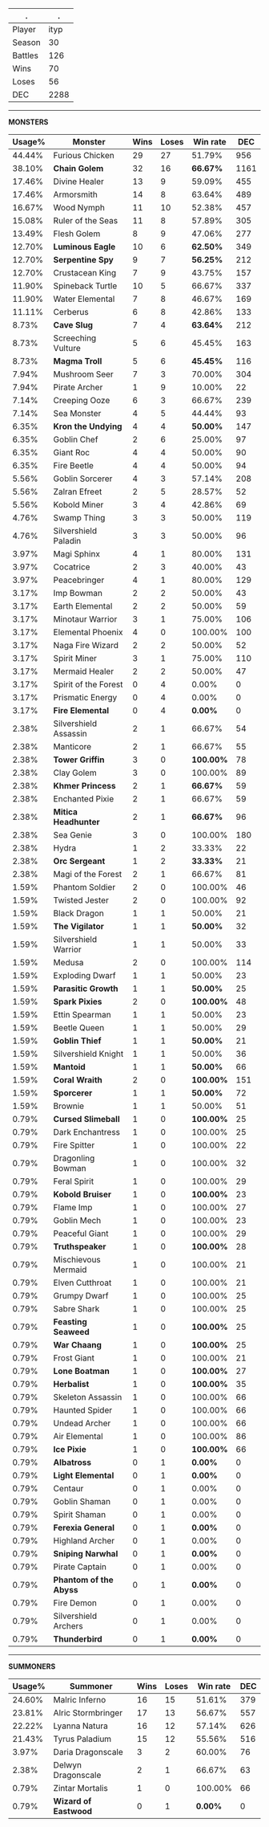 .|.
|-|-
Player|ityp
Season|30
Battles|126
Wins|70
Loses|56
DEC|2288

---
**MONSTERS**

Usage%|Monster|Wins|Loses|Win rate|DEC|
-|-|-|-|-|-|
44.44%|Furious Chicken|29|27|51.79%|956|
38.10%|**Chain Golem**|32|16|**66.67%**|1161|
17.46%|Divine Healer|13|9|59.09%|455|
17.46%|Armorsmith|14|8|63.64%|489|
16.67%|Wood Nymph|11|10|52.38%|457|
15.08%|Ruler of the Seas|11|8|57.89%|305|
13.49%|Flesh Golem|8|9|47.06%|277|
12.70%|**Luminous Eagle**|10|6|**62.50%**|349|
12.70%|**Serpentine Spy**|9|7|**56.25%**|212|
12.70%|Crustacean King|7|9|43.75%|157|
11.90%|Spineback Turtle|10|5|66.67%|337|
11.90%|Water Elemental|7|8|46.67%|169|
11.11%|Cerberus|6|8|42.86%|133|
8.73%|**Cave Slug**|7|4|**63.64%**|212|
8.73%|Screeching Vulture|5|6|45.45%|163|
8.73%|**Magma Troll**|5|6|**45.45%**|116|
7.94%|Mushroom Seer|7|3|70.00%|304|
7.94%|Pirate Archer|1|9|10.00%|22|
7.14%|Creeping Ooze|6|3|66.67%|239|
7.14%|Sea Monster|4|5|44.44%|93|
6.35%|**Kron the Undying**|4|4|**50.00%**|147|
6.35%|Goblin Chef|2|6|25.00%|97|
6.35%|Giant Roc|4|4|50.00%|90|
6.35%|Fire Beetle|4|4|50.00%|94|
5.56%|Goblin Sorcerer|4|3|57.14%|208|
5.56%|Zalran Efreet|2|5|28.57%|52|
5.56%|Kobold Miner|3|4|42.86%|69|
4.76%|Swamp Thing|3|3|50.00%|119|
4.76%|Silvershield Paladin|3|3|50.00%|96|
3.97%|Magi Sphinx|4|1|80.00%|131|
3.97%|Cocatrice|2|3|40.00%|43|
3.97%|Peacebringer|4|1|80.00%|129|
3.17%|Imp Bowman|2|2|50.00%|43|
3.17%|Earth Elemental|2|2|50.00%|59|
3.17%|Minotaur Warrior|3|1|75.00%|106|
3.17%|Elemental Phoenix|4|0|100.00%|100|
3.17%|Naga Fire Wizard|2|2|50.00%|52|
3.17%|Spirit Miner|3|1|75.00%|110|
3.17%|Mermaid Healer|2|2|50.00%|47|
3.17%|Spirit of the Forest|0|4|0.00%|0|
3.17%|Prismatic Energy|0|4|0.00%|0|
3.17%|**Fire Elemental**|0|4|**0.00%**|0|
2.38%|Silvershield Assassin|2|1|66.67%|54|
2.38%|Manticore|2|1|66.67%|55|
2.38%|**Tower Griffin**|3|0|**100.00%**|78|
2.38%|Clay Golem|3|0|100.00%|89|
2.38%|**Khmer Princess**|2|1|**66.67%**|59|
2.38%|Enchanted Pixie|2|1|66.67%|59|
2.38%|**Mitica Headhunter**|2|1|**66.67%**|96|
2.38%|Sea Genie|3|0|100.00%|180|
2.38%|Hydra|1|2|33.33%|22|
2.38%|**Orc Sergeant**|1|2|**33.33%**|21|
2.38%|Magi of the Forest|2|1|66.67%|81|
1.59%|Phantom Soldier|2|0|100.00%|46|
1.59%|Twisted Jester|2|0|100.00%|92|
1.59%|Black Dragon|1|1|50.00%|21|
1.59%|**The Vigilator**|1|1|**50.00%**|32|
1.59%|Silvershield Warrior|1|1|50.00%|33|
1.59%|Medusa|2|0|100.00%|114|
1.59%|Exploding Dwarf|1|1|50.00%|23|
1.59%|**Parasitic Growth**|1|1|**50.00%**|25|
1.59%|**Spark Pixies**|2|0|**100.00%**|48|
1.59%|Ettin Spearman|1|1|50.00%|23|
1.59%|Beetle Queen|1|1|50.00%|29|
1.59%|**Goblin Thief**|1|1|**50.00%**|21|
1.59%|Silvershield Knight|1|1|50.00%|36|
1.59%|**Mantoid**|1|1|**50.00%**|66|
1.59%|**Coral Wraith**|2|0|**100.00%**|151|
1.59%|**Sporcerer**|1|1|**50.00%**|72|
1.59%|Brownie|1|1|50.00%|51|
0.79%|**Cursed Slimeball**|1|0|**100.00%**|25|
0.79%|Dark Enchantress|1|0|100.00%|25|
0.79%|Fire Spitter|1|0|100.00%|22|
0.79%|Dragonling Bowman|1|0|100.00%|32|
0.79%|Feral Spirit|1|0|100.00%|29|
0.79%|**Kobold Bruiser**|1|0|**100.00%**|23|
0.79%|Flame Imp|1|0|100.00%|27|
0.79%|Goblin Mech|1|0|100.00%|23|
0.79%|Peaceful Giant|1|0|100.00%|29|
0.79%|**Truthspeaker**|1|0|**100.00%**|28|
0.79%|Mischievous Mermaid|1|0|100.00%|21|
0.79%|Elven Cutthroat|1|0|100.00%|21|
0.79%|Grumpy Dwarf|1|0|100.00%|25|
0.79%|Sabre Shark|1|0|100.00%|25|
0.79%|**Feasting Seaweed**|1|0|**100.00%**|25|
0.79%|**War Chaang**|1|0|**100.00%**|25|
0.79%|Frost Giant|1|0|100.00%|21|
0.79%|**Lone Boatman**|1|0|**100.00%**|27|
0.79%|**Herbalist**|1|0|**100.00%**|35|
0.79%|Skeleton Assassin|1|0|100.00%|66|
0.79%|Haunted Spider|1|0|100.00%|66|
0.79%|Undead Archer|1|0|100.00%|66|
0.79%|Air Elemental|1|0|100.00%|86|
0.79%|**Ice Pixie**|1|0|**100.00%**|66|
0.79%|**Albatross**|0|1|**0.00%**|0|
0.79%|**Light Elemental**|0|1|**0.00%**|0|
0.79%|Centaur|0|1|0.00%|0|
0.79%|Goblin Shaman|0|1|0.00%|0|
0.79%|Spirit Shaman|0|1|0.00%|0|
0.79%|**Ferexia General**|0|1|**0.00%**|0|
0.79%|Highland Archer|0|1|0.00%|0|
0.79%|**Sniping Narwhal**|0|1|**0.00%**|0|
0.79%|Pirate Captain|0|1|0.00%|0|
0.79%|**Phantom of the Abyss**|0|1|**0.00%**|0|
0.79%|Fire Demon|0|1|0.00%|0|
0.79%|Silvershield Archers|0|1|0.00%|0|
0.79%|**Thunderbird**|0|1|**0.00%**|0|

---
**SUMMONERS**

Usage%|Summoner|Wins|Loses|Win rate|DEC|
-|-|-|-|-|-|
24.60%|Malric Inferno|16|15|51.61%|379|
23.81%|Alric Stormbringer|17|13|56.67%|557|
22.22%|Lyanna Natura|16|12|57.14%|626|
21.43%|Tyrus Paladium|15|12|55.56%|516|
3.97%|Daria Dragonscale|3|2|60.00%|76|
2.38%|Delwyn Dragonscale|2|1|66.67%|63|
0.79%|Zintar Mortalis|1|0|100.00%|66|
0.79%|**Wizard of Eastwood**|0|1|**0.00%**|0|

